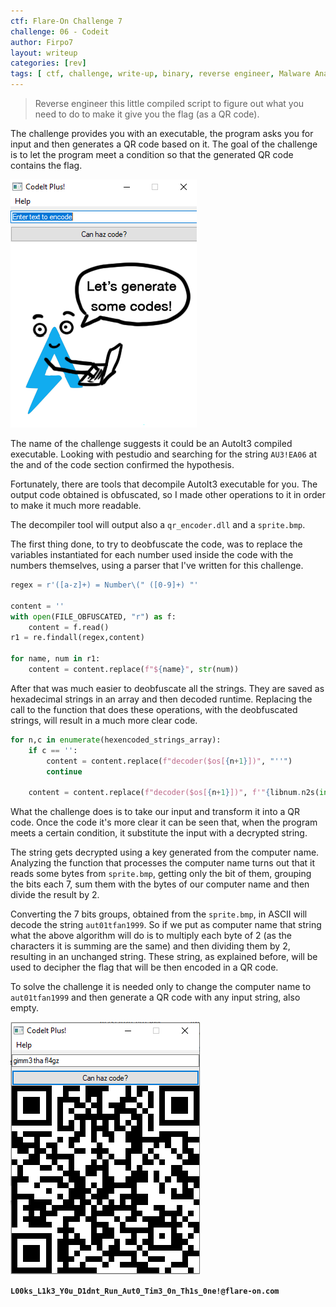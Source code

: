 ```yaml
---
ctf: Flare-On Challenge 7
challenge: 06 - Codeit
author: Firpo7
layout: writeup
categories: [rev]
tags: [ ctf, challenge, write-up, binary, reverse engineer, Malware Analysis]
---
```


> Reverse engineer this little compiled script to figure out what you need to do to make it give you the flag (as a QR code).


The challenge provides you with an executable, the program asks you for input and then generates a QR code based on it. The goal of the challenge is to let the program meet a condition so that the generated QR code contains the flag.

![CodeIt Program](img/6_start.png)

The name of the challenge suggests it could be an AutoIt3 compiled executable. Looking with pestudio and searching for the string `AU3!EA06` at the and of the code section confirmed the hypothesis.

Fortunately, there are tools that decompile AutoIt3 executable for you. The output code obtained is obfuscated, so I made other operations to it in order to make it much more readable.

The decompiler tool will output also a `qr_encoder.dll` and a `sprite.bmp`.

The first thing done, to try to deobfuscate the code, was to replace the variables instantiated for each number used inside the code with the numbers themselves, using a parser that I've written for this challenge.

```python
regex = r'([a-z]+) = Number\(" ([0-9]+) "'

content = ''
with open(FILE_OBFUSCATED, "r") as f:
    content = f.read()
r1 = re.findall(regex,content)

for name, num in r1:
    content = content.replace(f"${name}", str(num))
```

After that was much easier to deobfuscate all the strings. They are saved as hexadecimal strings in an array and then decoded runtime.
Replacing the call to the function that does these operations, with the deobfuscated strings, will result in a much more clear code.

```python
for n,c in enumerate(hexencoded_strings_array):
    if c == '':
        content = content.replace(f"decoder($os[{n+1}])", "''")
        continue

    content = content.replace(f"decoder($os[{n+1}])", f'"{libnum.n2s(int(c,16))}"')

```

What the challenge does is to take our input and transform it into a QR code.
Once the code it's more clear it can be seen that, when the program meets a certain condition, it substitute the input with a decrypted string.

The string gets decrypted using a key generated from the computer name. Analyzing the function that processes the computer name turns out that it reads some bytes from `sprite.bmp`, getting only the bit of them, grouping the bits each 7, sum them with the bytes of our computer name and then divide the result by 2.

Converting the 7 bits groups, obtained from the `sprite.bmp`, in ASCII will decode the string `aut01tfan1999`. So if we put as computer name that string what the above algorithm will do is to multiply each byte of 2 (as the characters it is summing are the same) and then dividing them by 2, resulting in an unchanged string. These string, as explained before, will be used to decipher the flag that will be then encoded in a QR code.

To solve the challenge it is needed only to change the computer name to `aut01tfan1999` and then generate a QR code with any input string, also empty.

![QR Code Flag](img/flag_qrcode.png)

**`L00ks_L1k3_Y0u_D1dnt_Run_Aut0_Tim3_0n_Th1s_0ne!@flare-on.com`**
